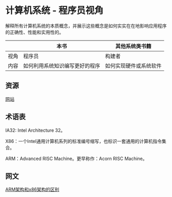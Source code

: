 # 计算机系统 - 程序员视角

解释所有计算机系统的本质概念，并展示这些概念是如何实实在在地影响应用程序的正确性、性能和实用性的。

|      | 本书                           | 其他系统类书籍         |
| ---- | ------------------------------ | ---------------------- |
| 视角 | 程序员                         | 构建者                 |
| 内容 | 如何利用系统知识编写更好的程序 | 如何实现硬件或系统软件 |



## 资源

[网站](http://csapp.cs.cmu.edu)

## 术语表

IA32: Intel Architecture 32。

X86：一个Intel通用计算机系列的标准编号缩写，也标识一套通用的计算机指令集合。

ARM：Advanced RISC Machine。更早称作：Acorn RISC Machine。



## 网文

[ARM架构和x86架构的区别](http://m.elecfans.com/article/678193.html)

